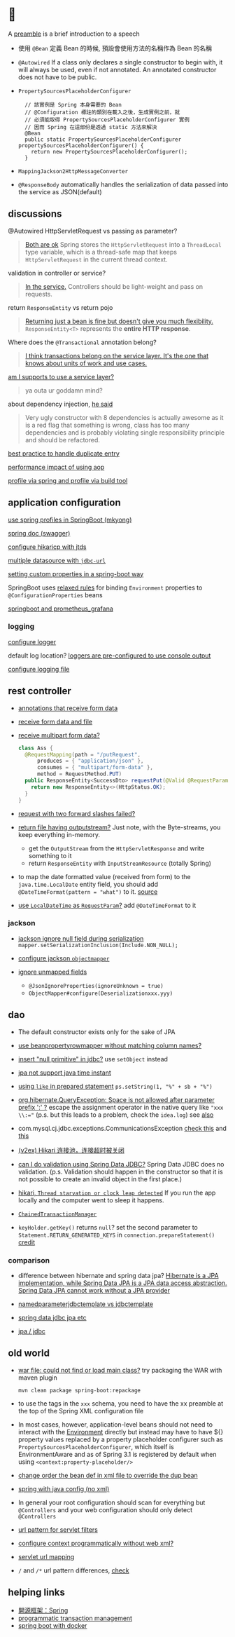 # 🍃

A [preamble](https://www.vocabulary.com/dictionary/preamble) is a brief introduction to a speech

- 使用 `@Bean` 定義 Bean 的時候, 預設會使用方法的名稱作為 Bean 的名稱
- `@Autowired` If a class only declares a single constructor to begin with, it will always be used, even if not annotated. An annotated constructor does not have to be public.
- `PropertySourcesPlaceholderConfigurer`

  ```text
    // 該實例是 Spring 本身需要的 Bean
    // @Configuration 標註的類別在載入之後，生成實例之前，就
    // 必須能取得 PropertySourcesPlaceholderConfigurer 實例
    // 因而 Spring 在這部份是透過 static 方法來解決
    @Bean
    public static PropertySourcesPlaceholderConfigurer propertySourcesPlaceholderConfigurer() {
      return new PropertySourcesPlaceholderConfigurer();
    }
  ```

- `MappingJackson2HttpMessageConverter`
- `@ResponseBody` automatically handles the serialization of data passed into the service as JSON(default)

## discussions

@Autowired HttpServletRequest vs passing as parameter?

> [Both are ok](https://stackoverflow.com/a/48575275/11844003) Spring stores the `HttpServletRequest` into a `ThreadLocal` type variable, which is a thread-safe map that keeps `HttpServletRequest` in the current thread context.

validation in controller or service?

> [In the service.](https://stackoverflow.com/a/46480007/11844003) Controllers should be light-weight and pass on requests.

return `ResponseEntity` vs return pojo

> [Returning just a bean is fine but doesn't give you much flexibility.](https://stackoverflow.com/a/49673748/11844003) `ResponseEntity<T>` represents the **entire HTTP response**.

Where does the `@Transactional` annotation belong?

> [I think transactions belong on the service layer. It's the one that knows about units of work and use cases.](https://stackoverflow.com/a/1079125/11844003)

[am I supports to use a service layer?](https://stackoverflow.com/questions/9633498/do-i-really-need-a-service-layer)

> ya outa ur goddamn mind?

about dependency injection, [he said](https://stackoverflow.com/questions/39890849/what-exactly-is-field-injection-and-how-to-avoid-it#comment67070350_39891473)

> Very ugly constructor with 8 dependencies is actually awesome as it is a red flag that something is wrong, class has too many dependencies and is probably violating single responsibility principle and should be refactored.

[best practice to handle duplicate entry](https://softwareengineering.stackexchange.com/questions/350996/what-will-be-the-best-practice-to-handle-duplicate-entry-in-db-in-spring-mvc-th)

[performance impact of using aop](https://stackoverflow.com/questions/433475/performance-impact-of-using-aop)

[profile via spring and profile via build tool](https://stackoverflow.com/questions/66103584/what-is-the-difference-between-profiles-via-spring-or-via-a-build-tool-like-mave)

## application configuration

[use spring profiles in SpringBoot (mkyong)](https://mkyong.com/spring-boot/spring-boot-profile-based-properties-and-yaml-example/)

[spring doc (swagger)](https://springdoc.org/properties.html)

[configure hikaricp with jtds](https://stackoverflow.com/questions/42247864/configure-hikaricp-in-spring-boot-with-jtds)

[multiple datasource with `jdbc-url`](https://stackoverflow.com/questions/49088847/after-spring-boot-2-0-migration-jdbcurl-is-required-with-driverclassname)

[setting custom properties in a spring-boot way](https://stackoverflow.com/a/32066380)

SpringBoot uses [relaxed rules](https://docs.spring.io/spring-boot/docs/current/reference/html/features.html#features.external-config.typesafe-configuration-properties.relaxed-binding) for binding `Environment` properties to `@ConfigurationProperties` beans

[springboot and prometheus_grafana](https://refactorfirst.com/spring-boot-prometheus-grafana)

### logging

[configure logger](https://stackoverflow.com/questions/30571319/spring-boot-logging-pattern)

default log location? [loggers are pre-configured to use console output](https://stackoverflow.com/a/31939886/11844003)

[configure logging file](https://stackoverflow.com/questions/39158191/default-logging-file-for-spring-boot-application)

## rest controller

- [annotations that receive form data](https://stackoverflow.com/questions/24551915/how-to-get-form-data-as-a-map-in-spring-mvc-controller)

- [receive form data and file](https://stackoverflow.com/questions/51938056/spring-boot-upload-form-data-and-file)

- [receive multipart form data?](https://stackoverflow.com/questions/57802148/how-can-i-receive-multipart-form-data-in-spring-mvc-controller)

  ```java
  class Ass {
    @RequestMapping(path = "/putRequest",
        produces = { "application/json" },
        consumes = { "multipart/form-data" },
        method = RequestMethod.PUT)
    public ResponseEntity<SuccessDto> requestPut(@Valid @RequestParam(value = "commit", required = false, defaultValue="false") Boolean commit, @Valid @RequestPart("file") MultipartFile file) {
      return new ResponseEntity<>(HttpStatus.OK);
    }
  }
  ```

- [request with two forward slashes failed?](https://stackoverflow.com/questions/48453980/spring-5-0-3-requestrejectedexception-the-request-was-rejected-because-the-url)

- [return file having outputstream?](https://stackoverflow.com/questions/27741283/return-file-from-spring-controller-having-outputstream) Just note, with the Byte-streams, you keep everything in-memory.
  - get the `OutputStream` from the `HttpServletResponse` and write something to it
  - return `ResponseEntity` with `InputStreamResource` (totally Spring)

- to map the date formatted value (received from form) to the `java.time.LocalDate` entity field, you should add `@DateTimeFormat(pattern = "what")` to it. [source](https://stackoverflow.com/questions/43079923/localdate-in-form)

- [use `LocalDateTime` as `RequestParam`?](https://stackoverflow.com/questions/40274353/how-to-use-localdatetime-requestparam-in-spring-i-get-failed-to-convert-string) add `@DateTimeFormat` to it

### jackson

- [jackson ignore null field during serialization](https://stackoverflow.com/questions/11757487/how-to-tell-jackson-to-ignore-a-field-during-serialization-if-its-value-is-null) `mapper.setSerializationInclusion(Include.NON_NULL);`

- [configure jackson `objectmapper`](https://stackoverflow.com/a/32842962/11844003)

- [ignore unmapped fields](https://stackoverflow.com/questions/5455014/ignoring-new-fields-on-json-objects-using-jackson)
  - `@JsonIgnoreProperties(ignoreUnknown = true)`
  - `ObjectMapper#configure(Deserializationxxx.yyy)`

## dao

- The default constructor exists only for the sake of JPA

- [use beanpropertyrowmapper without matching column names?](https://stackoverflow.com/questions/9469586/spring-how-to-use-beanpropertyrowmapper-without-matching-column-names)

- [insert "null primitive" in jdbc?](https://stackoverflow.com/a/17657152/11844003) use `setObject` instead

- [jpa not support java time instant](https://stackoverflow.com/questions/49309076/why-jpa-does-not-support-java-time-instant)

- [using `like` in prepared statement](https://stackoverflow.com/questions/8247970/using-like-wildcard-in-prepared-statement) `ps.setString(1, "%" + sb + "%")`

- [org.hibernate.QueryException: Space is not allowed after parameter prefix ':' ?](https://stackoverflow.com/a/54117834/11844003) escape the assignment operator in the native query like `"xxx \\:="` (p.s. but this leads to a problem, check the `idea.log`) see [also](https://stackoverflow.com/questions/9460018/how-can-i-use-mysql-assign-operator-in-hibernate-native-query)

- com.mysql.cj.jdbc.exceptions.CommunicationsException [check this](https://stackoverflow.com/questions/69394504/connection-com-mysql-cj-jdbc-connectionimplee48bb3-marked-as-broken-because-of) and [this](https://stackoverflow.com/questions/11301707/attempt-to-reconnect-jdbc-pool-datasource-after-database-restarts)

- [(v2ex) Hikari 连接池，连接超时被关闭](https://www.v2ex.com/t/688926#r_9231887)

- [can I do validation using Spring Data JDBC?](https://stackoverflow.com/a/62403357/11844003) Spring Data JDBC does no validation. (p.s. Validation should happen in the constructor so that it is not possible to create an invalid object in the first place.)

- [hikari, `Thread starvation or clock leap detected`](https://stackoverflow.com/questions/38703876/log-warning-thread-starvation-or-clock-leap-detected-housekeeper-delta-springh) If you run the app locally and the computer went to sleep it happens.

- [`ChainedTransactionManager`](https://stackoverflow.com/questions/48954763/spring-transactional-with-a-transaction-across-multiple-data-sources)

- `keyHolder.getKey()` returns `null`? set the second parameter to `Statement.RETURN_GENERATED_KEYS` in `connection.prepareStatement()` [credit](https://stackoverflow.com/a/53656226/11844003)

### comparison

- difference between hibernate and spring data jpa? [Hibernate is a JPA implementation, while Spring Data JPA is a JPA data access abstraction. Spring Data JPA cannot work without a JPA provider](https://stackoverflow.com/a/23863416)

- [namedparameterjdbctemplate vs jdbctemplate](https://stackoverflow.com/questions/16359316/namedparameterjdbctemplate-vs-jdbctemplate)

- [spring data jdbc jpa etc](https://stackoverflow.com/questions/42470060/spring-data-jdbc-spring-data-jpa-vs-hibernate)

- [jpa / jdbc](https://stackoverflow.com/questions/4406310/why-use-jpa-instead-of-writing-the-sql-query-using-jdbc)

## old world

- [war file: could not find or load main class?](https://stackoverflow.com/a/51841838/11844003) try packaging the WAR with maven plugin

  ```shell
  mvn clean package spring-boot:repackage
  ```

- to use the tags in the `xxx` schema, you need to have the xx preamble at the top of the Spring XML configuration file

- In most cases, however, application-level beans should not need to interact with the [Environment](https://docs.spring.io/spring-framework/docs/current/javadoc-api/org/springframework/core/env/Environment.html) directly but instead may have to have ${} property values replaced by a property placeholder configurer such as `PropertySourcesPlaceholderConfigurer`, which itself is EnvironmentAware and as of Spring 3.1 is registered by default when using `<context:property-placeholder/>`

- [change order the bean def in xml file to override the dup bean](https://stackoverflow.com/questions/5849192/springs-overriding-bean)

- [spring with java config (no xml)](https://stackoverflow.com/questions/28293400/spring-root-and-servlet-context-with-java-config)

- In general your root configuration should scan for everything but `@Controllers` and your web configuration should only detect `@Controllers`

- [url pattern for servlet filters](https://stackoverflow.com/questions/35434978/how-to-specify-url-pattern-for-servlet-filters-in-webapplicationinitializer)

- [configure context programmatically without web xml?](https://stackoverflow.com/questions/38348608/how-to-configure-context-param-programmatically-without-web-xml)

- [servlet url mapping](https://stackoverflow.com/a/14225540)

- `/` and `/*` url pattern differences, [check](https://stackoverflow.com/questions/4140448/difference-between-and-in-servlet-mapping-url-pattern)

## helping links

- [開源框架：Spring](https://openhome.cc/Gossip/Spring/index.html)
- [programmatic transaction management](https://docs.spring.io/spring-framework/docs/3.0.0.M3/reference/html/ch11s06.html)
- [spring boot with docker](https://spring.io/guides/gs/spring-boot-docker/)
